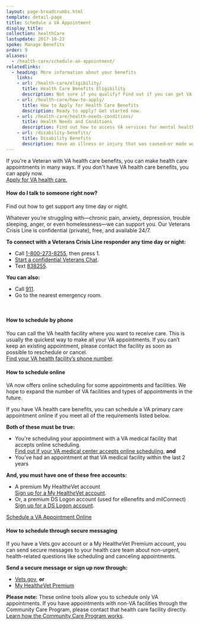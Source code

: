 ```yaml
---
layout: page-breadcrumbs.html
template: detail-page
title: Schedule a VA Appointment
display_title:
collection: healthCare
lastupdate: 2017-10-23
spoke: Manage Benefits
order: 9
aliases:
  - /health-care/schedule-an-appointment/
relatedlinks:
  - heading: More information about your benefits
    links:
    - url: /health-care/eligibility/
      title: Health Care Benefits Eligibility
      description: Not sure if you qualify? Find out if you can get VA health care benefits.
    - url: /health-care/how-to-apply/
      title: How to Apply for Health Care Benefits
      description: Ready to apply? Get started now.
    - url: /health-care/health-needs-conditions/
      title: Health Needs and Conditions
      description: Find out how to access VA services for mental health, women’s health, and other specific needs.
    - url: /disability-benefits/
      title: Disability Benefits
      description: Have an illness or injury that was caused—or made worse—by your active-duty service? Find out if you can get disability compensation (monthly payments) from VA.
---
```


<div itemscope itemtype ="http://schema.org/HowTo">
<div class="va-introtext" itemprop="description">

If you're a Veteran with VA health care benefits, you can make health care appointments in many ways. If you don't have VA health care benefits, you can apply now.<br>
<a href='/health-care/how-to-apply/'>Apply for VA health care.</a>
</div>


<div class="usa-alert usa-alert-warning">
 <div class="usa-alert-body">
    <h4 class="usa-alert-title">How do I talk to someone right now?</h4>
    <a id="crisis-expander-link">Find out how to get support any time day or night.</a></h4>
    <div id="crisis-expander-content" class="expander-content expander-content-closed">
      <div class="expander-content-inner usa-alert-text">
        <p>Whatever you’re struggling with—chronic pain, anxiety, depression, trouble sleeping, anger, or even homelessness—we can support you. Our Veterans Crisis Line is confidential (private), free, and available 24/7.</p>
        <p><strong>To connect with a Veterans Crisis Line responder any time day or night:</strong></p>
        <ul>
             <li>Call <a href="tel:+1-800-273-8255">1-800-273-8255</a>, then press 1.</li>
          <li><a href="https://www.veteranscrisisline.net/ChatTermsOfService.aspx?account=Veterans%20Chat/">Start a confidential Veterans Chat</a>.</li>
           <li>Text <a href="sms:838255">838255</a>.</li>
           </ul>
            <p><strong>You can also:</strong></p>
           <ul>
             <li>Call <a href="tel:911">911</a>.</li>
          <li>Go to the nearest emergency room.</li>
        </ul>
      </div>
     </div>
 </div>
</div>

<br>

<div itemprop="steps" itemscope itemtype ="http://schema.org/HowToSection">


<h4 itemprop="name">How to schedule by phone</h4>

<div itemprop="itemListElement">

You can call the VA health facility where you want to receive care. This is usually the quickest way to make all your VA appointments. If you can’t keep an existing appointment, please contact the facility as soon as possible to reschedule or cancel. <br>
[Find your VA health facility’s phone number](/facilities).
</div>
</div>

<div itemprop="steps" itemscope itemtype ="http://schema.org/HowToSection">

<h4 itemprop="name">How to schedule online</h4>

<div itemprop="itemListElement">

VA now offers online scheduling for some appointments and facilities. We hope to expand the number of VA facilities and types of appointments in the future.

If you have VA health care benefits, you can schedule a VA primary care appointment online if you meet all of the requirements listed below.

**Both of these must be true:**

- You're scheduling your appointment with a VA medical facility that accepts online scheduling.<br>
[Find out if your VA medical center accepts online scheduling](https://www.myhealth.va.gov/mhv-portal-web/web/myhealthevet/keeping-up-with-all-your-va-appointments#facility-list), **and**
- You've had an appointment at that VA medical facility within the last 2 years

**And, you must have one of these free accounts:**
- A premium My Health<em>e</em>Vet account <br>
[Sign up for a My Health*e*Vet account](https://www.myhealth.va.gov/mhv-portal-web/web/myhealthevet/upgrading-your-my-healthevet-account-through-in-person-or-online-authentication). <br>
- Or, a premium DS Logon account (used for eBenefits and milConnect) <br>
[Sign up for a DS Logon account](https://mobile.va.gov/dslogon).

<div>
  <a class="usa-button-primary va-button-primary" href="https://veteran.mobile.va.gov/var/v4/">Schedule a VA Appointment Online</a>
</div>
</div>
</div>

<div itemprop="steps" itemscope itemtype ="http://schema.org/HowToSection">

<h4 itemprop="name">How to schedule through secure messaging</h4>

<div itemprop="itemListElement">

If you have a Vets.gov account or a My Health*e*Vet Premium account, you can send secure messages to your health care team about non-urgent, health-related questions like scheduling and canceling appointments.

**Send a secure message or sign up now through:**
- [Vets.gov](/?next=%2Fhealth-care%2Fmessaging), **or** <br>
- [My Health*e*Vet Premium](https://www.myhealth.va.gov/mhv-portal-web/web/myhealthevet/upgrading-your-my-healthevet-account-through-in-person-or-online-authentication)

**Please note:** These online tools allow you to schedule only VA appointments. If you have appointments with non-VA facilities through the Community Care Program, please contact that health care facility directly.<br>
[Learn how the Community Care Program works](https://www.va.gov/COMMUNITYCARE/index.asp).

</div>
</div>
</div> <!-- closes overall FAQ -->
<br>

<script type="text/javascript">

  // Toggle the expandable crisis info
  document.getElementById('crisis-expander-link')
    .addEventListener('click', function () {
      var ariaExpandedValue = this.getAttribute('aria-expanded') === 'false'
                                                                     ? 'true'
                                                                     : 'false';

      document.getElementById('crisis-expander-content')
        .classList
        .toggle('expander-content-closed');

      this.setAttribute('aria-expanded', ariaExpandedValue);
    });
</script>

